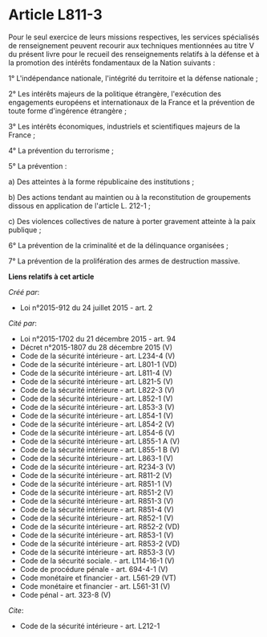 # Article L811-3

Pour le seul exercice de leurs missions respectives, les services spécialisés de renseignement peuvent recourir aux
techniques mentionnées au titre V du présent livre pour le recueil des renseignements relatifs à la défense et à la promotion
des intérêts fondamentaux de la Nation suivants : 

1° L'indépendance nationale, l'intégrité du territoire et la défense nationale ; 

2° Les intérêts majeurs de la politique étrangère, l'exécution des engagements européens et internationaux de la France et la
prévention de toute forme d'ingérence étrangère ; 

3° Les intérêts économiques, industriels et scientifiques majeurs de la France ; 

4° La prévention du terrorisme ; 

5° La prévention : 

a) Des atteintes à la forme républicaine des institutions ; 

b) Des actions tendant au maintien ou à la reconstitution de groupements dissous en application de l'article L. 212-1 ; 

c) Des violences collectives de nature à porter gravement atteinte à la paix publique ; 

6° La prévention de la criminalité et de la délinquance organisées ; 

7° La prévention de la prolifération des armes de destruction massive.

**Liens relatifs à cet article**

_Créé par_:

  - Loi n°2015-912 du 24 juillet 2015 - art. 2

_Cité par_:

  - Loi n°2015-1702 du 21 décembre 2015 - art. 94
  - Décret n°2015-1807 du 28 décembre 2015 (V)
  - Code de la sécurité intérieure - art. L234-4 (V)
  - Code de la sécurité intérieure - art. L801-1 (VD)
  - Code de la sécurité intérieure - art. L811-4 (V)
  - Code de la sécurité intérieure - art. L821-5 (V)
  - Code de la sécurité intérieure - art. L822-3 (V)
  - Code de la sécurité intérieure - art. L852-1 (V)
  - Code de la sécurité intérieure - art. L853-3 (V)
  - Code de la sécurité intérieure - art. L854-1 (V)
  - Code de la sécurité intérieure - art. L854-2 (V)
  - Code de la sécurité intérieure - art. L854-6 (V)
  - Code de la sécurité intérieure - art. L855-1 A (V)
  - Code de la sécurité intérieure - art. L855-1 B (V)
  - Code de la sécurité intérieure - art. L863-1 (V)
  - Code de la sécurité intérieure - art. R234-3 (V)
  - Code de la sécurité intérieure - art. R811-2 (V)
  - Code de la sécurité intérieure - art. R851-1 (V)
  - Code de la sécurité intérieure - art. R851-2 (V)
  - Code de la sécurité intérieure - art. R851-3 (V)
  - Code de la sécurité intérieure - art. R851-4 (V)
  - Code de la sécurité intérieure - art. R852-1 (V)
  - Code de la sécurité intérieure - art. R852-2 (VD)
  - Code de la sécurité intérieure - art. R853-1 (V)
  - Code de la sécurité intérieure - art. R853-2 (VD)
  - Code de la sécurité intérieure - art. R853-3 (V)
  - Code de la sécurité sociale. - art. L114-16-1 (V)
  - Code de procédure pénale - art. 694-4-1 (V)
  - Code monétaire et financier - art. L561-29 (VT)
  - Code monétaire et financier - art. L561-31 (V)
  - Code pénal - art. 323-8 (V)

_Cite_:

  - Code de la sécurité intérieure - art. L212-1
